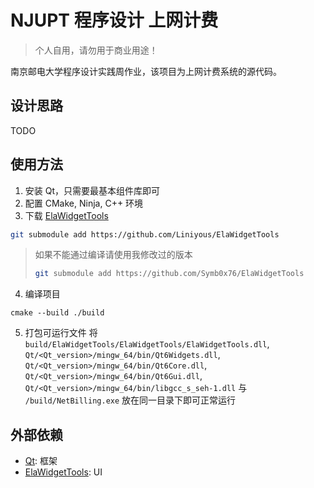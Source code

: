 # NJUPT 程序设计 上网计费

> 个人自用，请勿用于商业用途！

南京邮电大学程序设计实践周作业，该项目为上网计费系统的源代码。

## 设计思路

TODO

## 使用方法

1. 安装 Qt，只需要最基本组件库即可
2. 配置 CMake, Ninja, C++ 环境
3. 下载 [ElaWidgetTools](https://github.com/Liniyous/ElaWidgetTools)

```bash
git submodule add https://github.com/Liniyous/ElaWidgetTools
```

> 如果不能通过编译请使用我修改过的版本
>
> ```bash
> git submodule add https://github.com/Symb0x76/ElaWidgetTools
> ```

4. 编译项目

```pwsh
cmake --build ./build
```

5. 打包可运行文件
   将 `build/ElaWidgetTools/ElaWidgetTools/ElaWidgetTools.dll`, `Qt/<Qt_version>/mingw_64/bin/Qt6Widgets.dll`, `Qt/<Qt_version>/mingw_64/bin/Qt6Core.dll`, `Qt/<Qt_version>/mingw_64/bin/Qt6Gui.dll`, `Qt/<Qt_version>/mingw_64/bin/libgcc_s_seh-1.dll` 与 `/build/NetBilling.exe` 放在同一目录下即可正常运行

## 外部依赖

-   [Qt](https://www.qt.io/): 框架
-   [ElaWidgetTools](https://github.com/Liniyous/ElaWidgetTools): UI
